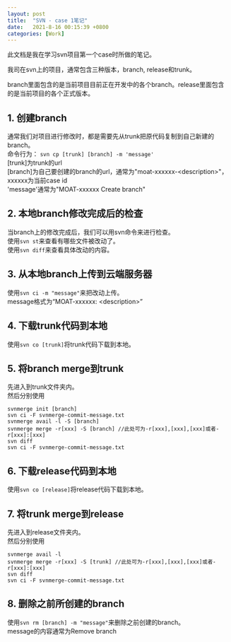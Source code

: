 ```yaml
---
layout: post
title:  "SVN - case 1笔记"
date:   2021-8-16 00:15:39 +0800
categories: [Work]
---
```


此文档是我在学习svn项目第一个case时所做的笔记。  

我司在svn上的项目，通常包含三种版本，branch, release和trunk。  

branch里面包含的是当前项目目前正在开发中的各个branch。release里面包含的是当前项目的各个正式版本。  

## 1. 创建branch

通常我们对项目进行修改时，都是需要先从trunk把原代码复制到自己新建的branch。  
命令行为： `svn cp [trunk] [branch] -m 'message'`  
[trunk]为trunk的url  
[branch]为自己要创建的branch的url，通常为"moat-xxxxxx-\<description\>"，xxxxxx为当前case id  
'message'通常为"MOAT-xxxxxx Create branch"  

## 2. 本地branch修改完成后的检查

当branch上的修改完成后，我们可以用svn命令来进行检查。  
使用`svn st`来查看有哪些文件被改动了。  
使用`svn diff`来查看具体改动的内容。  

## 3. 从本地branch上传到云端服务器

使用`svn ci -m "message"`来把改动上传。  
message格式为“MOAT-xxxxxx: \<description\>”  

## 4. 下载trunk代码到本地  

使用`svn co [trunk]`将trunk代码下载到本地。  

## 5. 将branch merge到trunk

先进入到trunk文件夹内。  
然后分别使用
```
svnmerge init [branch]  
svn ci -F svnmerge-commit-message.txt
svnmerge avail -l -S [branch]
svnmerge merge -r[xxx] -S [branch] //此处可为-r[xxx],[xxx],[xxx]或者-r[xxx]:[xxx]
svn diff
svn ci -F svnmerge-commit-message.txt
```

## 6. 下载release代码到本地  

使用`svn co [release]`将release代码下载到本地。 

## 7. 将trunk merge到release

先进入到release文件夹内。  
然后分别使用
```
svnmerge avail -l
svnmerge merge -r[xxx] -S [trunk] //此处可为-r[xxx],[xxx],[xxx]或者-r[xxx]:[xxx]
svn diff
svn ci -F svnmerge-commit-message.txt
```

## 8. 删除之前所创建的branch

使用`svn rm [branch] -m "message"`来删除之前创建的branch。  
message的内容通常为Remove branch  
